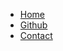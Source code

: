 * [Home](/)
* [Github](https://github.com/cptcanuck/mskworkshop)
* [Contact](mailto://toddler@amazon.com)

